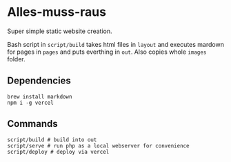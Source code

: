 # Alles-muss-raus

Super simple static website creation.

Bash script in `script/build` takes html files in `layout` and executes mardown for pages in `pages` and puts everthing in `out`. Also copies whole `images` folder.

## Dependencies

```
brew install markdown
npm i -g vercel
```
## Commands

```
script/build # build into out
script/serve # run php as a local webserver for convenience
script/deploy # deploy via vercel
```